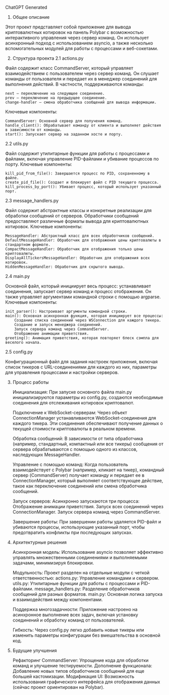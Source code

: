 ChatGPT Generated

1. Общее описание

Этот проект представляет собой приложение для вывода криптовалютных котировок на панель Polybar с возможностью
интерактивного управления через сервер команд. Он использует асинхронный подход с использованием asyncio, а также
несколько вспомогательных модулей для работы с процессами и веб-сокетами.

2. Структура проекта
   2.1 actions.py

Файл содержит класс CommandServer, который управляет взаимодействием с пользователем через сервер команд. Он слушает
команды от пользователя и передает их в менеджер соединений для выполнения действий. В частности, поддерживаются
команды:

    next — переключение на следующее соединение.
    prev — переключение на предыдущее соединение.
    change-handler — смена обработчика сообщений для вывода информации.

Ключевые компоненты:

    CommandServer: Основной сервер для получения команд.
    handle_client(): Обрабатывает команду от клиента и выполняет действия в зависимости от команды.
    start(): Запускает сервер на заданном хосте и порту.

2.2 utils.py

Файл содержит утилитарные функции для работы с процессами и файлами, включая управление PID-файлами и убивание процессов
по порту.
Ключевые компоненты:

    kill_pid_from_file(): Завершается процесс по PID, сохраненному в файле.
    create_pid_file(): Создает и блокирует файл с PID текущего процесса.
    kill_process_by_port(): Убивает процесс, который использует указанный порт.

2.3 message_handlers.py

Файл содержит абстрактные классы и конкретные реализации для обработки сообщений от серверов. Обработчики сообщений
предоставляют различные форматы вывода для криптовалютных котировок.
Ключевые компоненты:

    MessageHandler: Абстрактный класс для всех обработчиков сообщений.
    DefaultMessageHandler: Обработчик для отображения цены криптовалюты в стандартном формате.
    CompactMessageHandler: Обработчик для отображения только цены криптовалюты.
    DisplayAllTickersMessageHandler: Обработчик для отображения всех котировок.
    HiddenMessageHandler: Обработчик для скрытого вывода.

2.4 main.py

Основной файл, который инициирует весь процесс: устанавливает соединения, запускает сервер команд и процесс отображения.
Он также управляет аргументами командной строки с помощью argparse.
Ключевые компоненты:

    init_parser(): Настроивает аргументы командной строки.
    main(): Основная асинхронная функция, которая инициирует все процессы:
        Создание списка соединений через WSConnection для каждого тикера.
        Создание и запуск менеджера соединений.
        Запуск сервера команд через CommandServer.
        Отображение анимации приветствия.
    greeting(): Анимация приветствия, которая повторяет блеск сэмпла для веселого начала.

2.5 config.py

Конфигурационный файл для задания настроек приложения, включая список тикеров с URL-соединениями для каждого из них,
параметры для управления процессами и настройки серверов.

3. Процесс работы

   Инициализация: При запуске основного файла main.py инициализируются параметры из config.py, создаются необходимые
   соединения для отслеживания котировок криптовалют.

   Подключение к WebSocket-серверам: Через объект ConnectionManager устанавливаются WebSocket-соединения для каждого
   тикера. Эти соединения обеспечивают получение данных о текущей стоимости криптовалюты в реальном времени.

   Обработка сообщений: В зависимости от типа обработчика (например, стандартный, компактный или все тикеры) сообщения
   от сервера обрабатываются с помощью одного из классов, наследующих MessageHandler.

   Управление с помощью команд: Когда пользователь взаимодействует с Polybar (например, кликает на тикер), командный
   сервер (CommandServer) получает команду и передает ее в ConnectionManager, который выполняет соответствующее
   действие, такое как переключение соединений или смена обработчика сообщений.

   Запуск серверов: Асинхронно запускаются три процесса:
   Отображение анимации приветствия.
   Запуск всех соединений через ConnectionManager.
   Запуск сервера команд через CommandServer.

   Завершение работы: При завершении работы удаляется PID-файл и убиваются процессы, использующие указанный порт, чтобы
   предотвратить конфликты при последующих запусках.

4. Архитектурные решения

   Асинхронная модель: Использование asyncio позволяет эффективно управлять множественными соединениями и выполняемыми
   задачами, минимизируя блокировки.

   Модульность: Проект разделен на отдельные модули с четкой ответственностью:
   actions.py: Управление командами и сервером.
   utils.py: Утилитарные функции для работы с процессами и PID-файлами.
   message_handlers.py: Разделение обработчиков сообщений для разных форматов.
   main.py: Основная логика запуска и взаимодействия между компонентами.

   Поддержка многозадачности: Приложение настроено на асинхронное выполнение всех задач, включая установку соединений и
   обработку команд от пользователей.

   Гибкость: Через config.py легко добавить новые тикеры или изменить параметры конфигурации без вмешательства в
   основной код.

5. Будущие улучшения

   Рефакторинг CommandServer: Упрощение кода для обработки команд и улучшение тестируемости.
   Дополнение функционала: Добавление новых типов обработчиков сообщений для еще большей кастомизации.
   Модификация UI: Возможность использования графического интерфейса для отображения данных (сейчас проект ориентирован
   на Polybar).